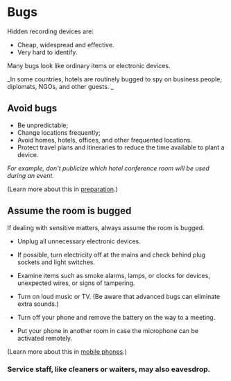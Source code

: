 [Title]: # (Eavesdropping)
[Order]: # (5)

# Bugs

Hidden recording devices are:

*	Cheap, widespread and effective. 
*	Very hard to identify.
 
Many bugs look like ordinary items or electronic devices. 

_In some countries, hotels are routinely bugged to spy on business people, diplomats, NGOs, and other guests.
_

## Avoid bugs

*	Be unpredictable; 
*	Change locations frequently; 
*	Avoid homes, hotels, offices, and other frequented locations.  
*	Protect travel plans and itineraries to reduce the time available to plant a device.

_For example, don't publicize which hotel conference room will be used during an event._  
 
(Learn more about this in [preparation](umbrella://lesson/preparation).)

## Assume the room is bugged

If dealing with sensitive matters, always assume the room is bugged. 

*	Unplug all unnecessary electronic devices. 

*	If possible, turn electricity off at the mains and check behind plug sockets and light switches. 

*	Examine items such as smoke alarms, lamps, or clocks for devices, unexpected wires, or signs of tampering. 

*	Turn on loud music or TV. (Be aware that advanced bugs can eliminate extra sounds.)

*	Turn off your phone and remove the battery on the way to a meeting.

*	Put your phone in another room in case the microphone can be activated remotely.

(Learn more about this in [mobile phones](umbrella://lesson/mobile-phones).) 

### Service staff, like cleaners or waiters, may also eavesdrop.

